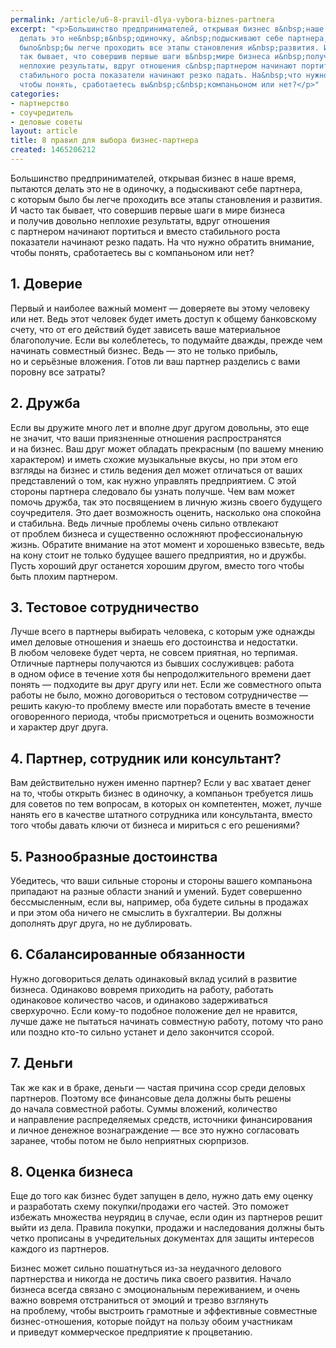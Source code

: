 ```yaml
---
permalink: /article/u6-8-pravil-dlya-vybora-biznes-partnera
excerpt: "<p>Большинство предпринимателей, открывая бизнес в&nbsp;наше время, пытаются
  делать это не&nbsp;в&nbsp;одиночку, а&nbsp;подыскивают себе партнера, с&nbsp;которым
  было&nbsp;бы легче проходить все этапы становления и&nbsp;развития. И&nbsp;часто
  так бывает, что совершив первые шаги в&nbsp;мире бизнеса и&nbsp;получив довольно
  неплохие результаты, вдруг отношения с&nbsp;партнером начинают портиться и&nbsp;вместо
  стабильного роста показатели начинают резко падать. На&nbsp;что нужно обратить внимание,
  чтобы понять, сработаетесь вы&nbsp;с&nbsp;компаньоном или нет?</p>"
categories:
- партнерство
- соучредитель
- деловые советы
layout: article
title: 8 правил для выбора бизнес-партнера
created: 1465206212
---
```

<p>Большинство предпринимателей, открывая бизнес в&nbsp;наше время, пытаются делать это не&nbsp;в&nbsp;одиночку, а&nbsp;подыскивают себе партнера, с&nbsp;которым было&nbsp;бы легче проходить все этапы становления и&nbsp;развития. И&nbsp;часто так бывает, что совершив первые шаги в&nbsp;мире бизнеса и&nbsp;получив довольно неплохие результаты, вдруг отношения с&nbsp;партнером начинают портиться и&nbsp;вместо стабильного роста показатели начинают резко падать. На&nbsp;что нужно обратить внимание, чтобы понять, сработаетесь вы&nbsp;с&nbsp;компаньоном или нет?</p>
<h2>1. Доверие</h2>
<p>Первый и&nbsp;наиболее важный момент&nbsp;— доверяете вы&nbsp;этому человеку или нет. Ведь этот человек будет иметь доступ к&nbsp;общему банковскому счету, что от&nbsp;его действий будет зависеть ваше материальное благополучие. Если вы&nbsp;колеблетесь, то&nbsp;подумайте дважды, прежде чем начинать совместный бизнес. Ведь&nbsp;— это не&nbsp;только прибыль, но&nbsp;и&nbsp;серьёзные вложения. Готов&nbsp;ли ваш партнер разделись с&nbsp;вами поровну все затраты?</p>
<h2>2. Дружба</h2>
<p>Если вы&nbsp;дружите много лет и&nbsp;вполне друг другом довольны, это еще не&nbsp;значит, что ваши приязненные отношения распространятся и&nbsp;на&nbsp;бизнес. Ваш друг может обладать прекрасным (по&nbsp;вашему мнению характером) и&nbsp;иметь схожие музыкальные вкусы, но&nbsp;при этом его взгляды на&nbsp;бизнес и&nbsp;стиль ведения дел может отличаться от&nbsp;ваших представлений о&nbsp;том, как нужно управлять предприятием. С&nbsp;этой стороны партнера следовало&nbsp;бы узнать получше. Чем вам может помочь дружба, так это посвящением в&nbsp;личную жизнь своего будущего соучредителя. Это дает возможность оценить, насколько она спокойна и&nbsp;стабильна. Ведь личные проблемы очень сильно отвлекают от&nbsp;проблем бизнеса и&nbsp;существенно осложняют профессиональную жизнь. Обратите внимание на&nbsp;этот момент и&nbsp;хорошенько взвесьте, ведь на&nbsp;кону стоит не&nbsp;только будущее вашего предприятия, но&nbsp;и&nbsp;дружбы. Пусть хороший друг останется хорошим другом, вместо того чтобы быть плохим партнером.</p>
<h2>3. Тестовое сотрудничество</h2>
<p>Лучше всего в&nbsp;партнеры выбирать человека, с&nbsp;которым уже однажды имел деловые отношения и&nbsp;знаешь его достоинства и&nbsp;недостатки. В&nbsp;любом человеке будет черта, не&nbsp;совсем приятная, но&nbsp;терпимая. Отличные партнеры получаются из&nbsp;бывших сослуживцев: работа в&nbsp;одном офисе в&nbsp;течение хотя&nbsp;бы непродолжительного времени дает понять&nbsp;— подходите вы&nbsp;друг другу или нет. Если&nbsp;же совместного опыта работы не&nbsp;было, можно договориться о&nbsp;тестовом сотрудничестве&nbsp;— решить какую-то проблему вместе или поработать вместе в&nbsp;течение оговоренного периода, чтобы присмотреться и&nbsp;оценить возможности и&nbsp;характер друг друга.</p>
<h2>4. Партнер, сотрудник или консультант?</h2>
<p>Вам действительно нужен именно партнер? Если у&nbsp;вас хватает денег на&nbsp;то, чтобы открыть бизнес в&nbsp;одиночку, а&nbsp;компаньон требуется лишь для советов по&nbsp;тем вопросам, в&nbsp;которых он&nbsp;компетентен, может, лучше нанять его в&nbsp;качестве штатного сотрудника или консультанта, вместо того чтобы давать ключи от&nbsp;бизнеса и&nbsp;мириться с&nbsp;его решениями?</p>
<h2>5. Разнообразные достоинства</h2>
<p>Убедитесь, что ваши сильные стороны и&nbsp;стороны вашего компаньона припадают на&nbsp;разные области знаний и&nbsp;умений. Будет совершенно бессмысленным, если&nbsp;вы, например, оба будете сильны в&nbsp;продажах и&nbsp;при этом оба ничего не&nbsp;смыслить в&nbsp;бухгалтерии. Вы&nbsp;должны дополнять друг друга, но&nbsp;не&nbsp;дублировать.</p>
<h2>6. Сбалансированные обязанности</h2>
<p>Нужно договориться делать одинаковый вклад усилий в&nbsp;развитие бизнеса. Одинаково вовремя приходить на&nbsp;работу, работать одинаковое количество часов, и&nbsp;одинаково задерживаться сверхурочно. Если кому-то подобное положение дел не&nbsp;нравится, лучше даже не&nbsp;пытаться начинать совместную работу, потому что рано или поздно кто-то сильно устанет и&nbsp;дело закончится ссорой.</p>
<h2>7. Деньги</h2>
<p>Так&nbsp;же как и&nbsp;в&nbsp;браке, деньги&nbsp;— частая причина ссор среди деловых партнеров. Поэтому все финансовые дела должны быть решены до&nbsp;начала совместной работы. Суммы вложений, количество и&nbsp;направление распределяемых средств, источники финансирования и&nbsp;личное денежное вознаграждение&nbsp;— все это нужно согласовать заранее, чтобы потом не&nbsp;было неприятных сюрпризов.</p>
<h2>8. Оценка бизнеса</h2>
<p>Еще до&nbsp;того как бизнес будет запущен в&nbsp;дело, нужно дать ему оценку и&nbsp;разработать схему покупки/продажи его частей. Это поможет избежать множества неурядиц в&nbsp;случае, если один из&nbsp;партнеров решит выйти из&nbsp;дела. Правила покупки, продажи и&nbsp;наследования должны быть четко прописаны в&nbsp;учредительных документах для защиты интересов каждого из&nbsp;партнеров.</p>
<p>Бизнес может сильно пошатнуться из-за неудачного делового партнерства и&nbsp;никогда не&nbsp;достичь пика своего развития. Начало бизнеса всегда связано с&nbsp;эмоциональным переживанием, и&nbsp;очень важно вовремя отстраниться от&nbsp;эмоций и&nbsp;трезво взглянуть на&nbsp;проблему, чтобы выстроить грамотные и&nbsp;эффективные совместные бизнес-отношения, которые пойдут на&nbsp;пользу обоим участникам и&nbsp;приведут коммерческое предприятие к&nbsp;процветанию.</p>
